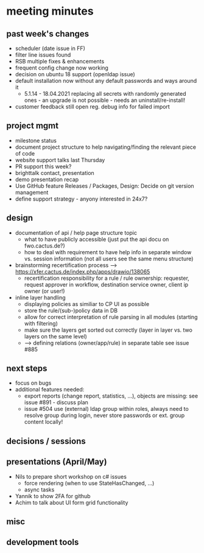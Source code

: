 # meeting minutes

## past week's changes
- scheduler (date issue in FF)
- filter line issues found
- RSB multiple fixes & enhancements
- frequent config change now working
- decision on ubuntu 18 support (openldap issue)
- default installation now without any default passwords and ways around it
  - 5.1.14 - 18.04.2021 replacing all secrets with randomly generated ones - an upgrade is not possible - needs an uninstall/re-install!
- customer feedback still open reg. debug info for failed import

## project mgmt
- milestone status
- document project structure to help navigating/finding the relevant piece of code 
- website support talks last Thursday
- PR support this week?
- brighttalk contact, presentation
- demo presentation recap
- Use GitHub feature Releases / Packages, Design: Decide on git version management
- define support strategy - anyony interested in 24x7?

## design
- documentation of api / help page structure topic
  - what to have publicly accessible (just put the api docu on fwo.cactus.de?)
  - how to deal with requirement to have help info in separate window vs. session information (not all users see the same menu structure) 
- brainstorming recertification process --> <https://xfer.cactus.de/index.php/apps/drawio/138065>
  - recertification responsibility for a rule / rule ownership: requester, request approver in workflow, destination service owner, client ip owner (or user!) 
- inline layer handling
  - displaying policies as similiar to CP UI as possible
  - store the rule/(sub-)policy data in DB
  - allow for correct interpretation of rule parsing in all modules (starting with filtering)
  - make sure the layers get sorted out correctly (layer in layer vs. two layers on the same level)
  - --> defining relations (owner/app/rule) in separate table see issue #885

## next steps
- focus on bugs
- additional features needed:
  - export reports (change report, statistics, ...), objects are missing: see issue #891 - discuss plan
  - issue #504 use (external) ldap group within roles, always need to resolve group during login, never store passwords or ext. group content locally!

## decisions / sessions

## presentations (April/May)
- Nils to prepare short workshop on c# issues
  - force rendering (when to use StateHasChanged, ...)
  - async tasks
- Yannik to show 2FA for github
- Achim to talk about UI form grid functionality
  
## misc
## development tools
